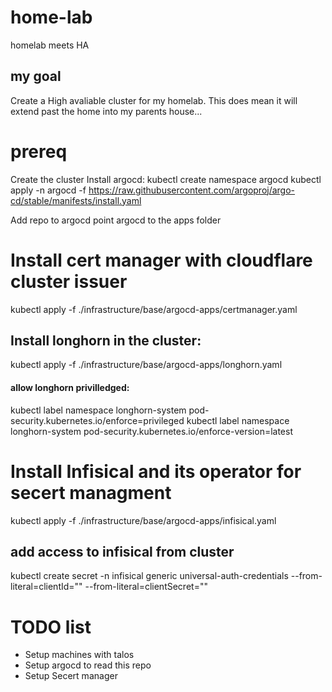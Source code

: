 # home-lab
homelab meets HA


## my goal
Create a High avaliable cluster for my homelab. This does mean it will extend past the home into my parents house...

# prereq

Create the cluster
Install argocd:
    kubectl create namespace argocd
    kubectl apply -n argocd -f https://raw.githubusercontent.com/argoproj/argo-cd/stable/manifests/install.yaml

Add repo to argocd
point argocd to the apps folder

# Install cert manager with cloudflare cluster issuer
kubectl apply -f ./infrastructure/base/argocd-apps/certmanager.yaml

## Install longhorn in the cluster:
kubectl apply -f ./infrastructure/base/argocd-apps/longhorn.yaml

#### allow longhorn privilledged:
kubectl label namespace longhorn-system pod-security.kubernetes.io/enforce=privileged
kubectl label namespace longhorn-system pod-security.kubernetes.io/enforce-version=latest


# Install Infisical and its operator for secert managment
kubectl apply -f ./infrastructure/base/argocd-apps/infisical.yaml

## add access to infisical from cluster
kubectl create secret -n infisical generic universal-auth-credentials --from-literal=clientId="<get from machine identities>" --from-literal=clientSecret="<get from machine identities>"



# TODO list
- Setup machines with talos
- Setup argocd to read this repo
- Setup Secert manager 